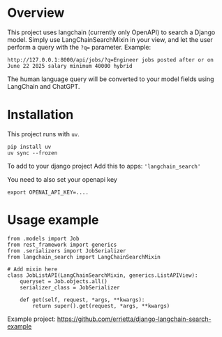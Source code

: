 # Overview

This project uses langchain (currently only OpenAPI) to search a Django model.
Simply use LangChainSearchMixin in your view, and let the user perform
a query with the `?q=` parameter.
Example:
```
http://127.0.0.1:8000/api/jobs/?q=Engineer jobs posted after or on June 22 2025 salary minimum 40000 hybrid
```

The human language query will be converted to your model fields using LangChain
and ChatGPT.

# Installation


This project runs with `uv`.
```
pip install uv
uv sync --frozen
```

To add to your django project
Add this to apps: `'langchain_search'`


You need to also set your openapi key

```
export OPENAI_API_KEY=....
```


# Usage example

```
from .models import Job
from rest_framework import generics
from .serializers import JobSerializer
from langchain_search import LangChainSearchMixin

# Add mixin here
class JobListAPI(LangChainSearchMixin, generics.ListAPIView):
    queryset = Job.objects.all()
    serializer_class = JobSerializer

    def get(self, request, *args, **kwargs):
        return super().get(request, *args, **kwargs)
```

Example project: https://github.com/errietta/django-langchain-search-example